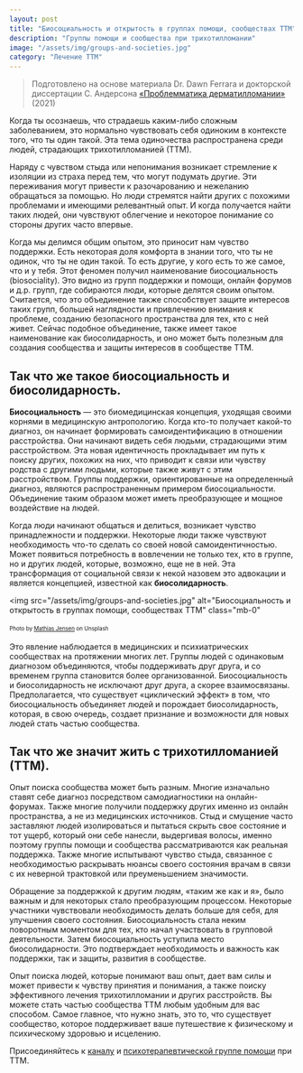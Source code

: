 ```yaml
---
layout: post
title: "Биосоциальность и открытость в группах помощи, сообществах ТТМ"
description: "Группы помощи и сообщества при трихотилломании"
image: "/assets/img/groups-and-societies.jpg"
category: "Лечение ТТМ"
---
```


> Подготовлено на основе материала Dr. Dawn Ferrara и докторской диссертации 
> С. Андерсона [«Проблемматика дерматилломании»](https://uwe-repository.worktribe.com/output/7239383%20) (2021)

Когда ты осознаешь, что страдаешь каким-либо сложным заболеванием, 
это нормально чувствовать себя одиноким в контексте того, что ты один такой. 
Эта тема одиночества распространена среди людей, страдающих трихотилломанией (ТТМ).  

Наряду с чувством стыда или непонимания возникает стремление к изоляции из страха 
перед тем, что могут подумать другие. Эти переживания могут привести к разочарованию и нежеланию обращаться за помощью. 
Но люди стремятся найти других с похожими проблемами и имеющими релевантный опыт. 
И когда получается найти таких людей, они чувствуют облегчение и некоторое понимание со стороны других часто впервые.

Когда мы делимся общим опытом, это приносит нам чувство поддержки. 
Есть некоторая доля комфорта в знании того, что ты не одинок, что ты не один такой. То есть другие, у кого есть то же самое, что и у тебя. 
Этот феномен получил наименование биосоциальность (biosociality). Это видно из групп поддержки и помощи, онлайн форумов и д.р. групп, 
где собираются люди, которые делятся своим опытом. Считается, что это объединение также способствует защите интересов таких групп, 
большей наглядности и привлечению  внимания к проблеме, созданию безопасного пространства для тех, кто с ней живет. 
Сейчас подобное объединение, также имеет такое наименование как биосолидарность, и оно может быть полезным для создания сообщества 
и защиты интересов в сообществе ТТМ.

## Так что же такое биосоциальность и биосолидарность. 
**Биосоциальность** — это биомедицинская концепция, уходящая своими корнями в медицинскую антропологию. 
Когда кто-то получает какой-то диагноз, он начинает формировать самоидентификацию в отношении расстройства. 
Они начинают видеть себя людьми, страдающими этим расстройством. Эта новая идентичность прокладывает им путь к поиску других, 
похожих на них, что приводит к связи или чувству родства с другими людьми, которые также живут с этим расстройством. 
Группы поддержки, ориентированные на определенный диагноз, являются распространенным примером биосоциальности. Объединение таким образом может 
иметь преобразующее и мощное воздействие на людей. 

Когда люди начинают общаться и делиться, возникает чувство принадлежности и поддержки. 
Некоторые люди также чувствуют необходимость что-то сделать со своей новой самоидентичностью. 
Может появиться потребность в вовлечении не только тех, кто в группе, но и других людей, которые, возможно, еще не в ней. 
Эта трансформация от социальной связи к некой назовем это адвокации и является концепцией, известной как **биосолидарность**.  

<img
    src="/assets/img/groups-and-societies.jpg"
    alt="Биосоциальность и открытость в группах помощи, сообществах ТТМ"
    class="mb-0"
>
<sup><sub>
Photo by <a href="https://unsplash.com/@mathiasjensen">Mathias Jensen</a> on Unsplash
</sub></sup>


Это явление наблюдается в медицинских и психиатрических сообществах на протяжении многих лет. 
Группы людей с одинаковым диагнозом объединяются, чтобы поддерживать друг друга, и со временем группа становится более организованной. 
Биосоциальность и биосолидарность не исключают друг друга, а скорее взаимосвязаны. 
Предполагается, что существует «циклический эффект» в том, что биосоциальность объединяет людей и порождает биосолидарность, 
которая, в свою очередь, создает признание и возможности для новых людей стать частью сообщества.

## Так что же значит жить с трихотилломанией (ТТМ).
Опыт поиска сообщества может быть разным. Многие изначально ставят себе диагноз 
посредством самодиагностики на онлайн-форумах. Также многие получили поддержку других именно из онлайн 
пространства, а не из медицинских источников. Стыд и смущение часто заставляют людей изолироваться и пытаться
скрыть свое состояние и тот ущерб, который они себе нанесли, выдергивая волосы, именно поэтому 
группы помощи и сообщества рассматриваются как реальная поддержка. Также многие испытывают чувство стыда, 
связанное с необходимостью раскрывать нюансы своего состояния врачам в связи с их неверной трактовкой или преуменьшением значимости.  

Обращение за поддержкой к другим людям, «таким же как и я», 
было важным и для некоторых стало преобразующим процессом. Некоторые участники чувствовали необходимость 
делать больше для себя, для улучшения своего состояния. Биосоциальность стала неким поворотным моментом для тех, 
кто начал участвовать в групповой деятельности. Затем биосоциальность уступила место биосолидарности. 
Это подтверждает необходимость и важность как поддержки, так и защиты, развития в сообществе.

Опыт поиска людей, которые понимают ваш опыт, дает вам силы и может привести 
к чувству принятия и понимания, а также поиску эффективного лечения трихотилломании и других расстройств. 
Вы можете стать частью сообщества ТТМ любым удобным для вас способом. Самое главное, что нужно знать, 
это то, что существует сообщество, которое поддерживает ваше путешествие к физическому и психическому здоровью и исцелению.

Присоединяйтесь к [каналу](https://t.me/ttm_help_ru) и [психотерапевтической группе помощи](https://t.me/+Iofg2iERjAlmMTQy) при ТТМ.